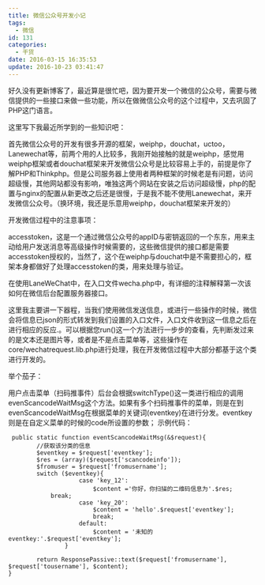 ```yaml
---
title: 微信公众号开发小记
tags:
  - 微信
id: 131
categories:
  - 干货
date: 2016-03-15 16:35:53
update: 2016-10-23 03:41:47
---
```


好久没有更新博客了，最近算是很忙吧，因为要开发一个微信的公众号，需要与微信提供的一些接口来做一些功能，所以在做微信公众号的这个过程中，又去巩固了PHP这门语言。

这里写下我最近所学到的一些知识吧：

首先微信公众号的开发有很多开源的框架，weiphp，douchat，uctoo，Lanewechat等，前两个用的人比较多，我刚开始接触的就是weiphp，感觉用weiphp框架或者douchat框架来开发微信公众号是比较容易上手的，前提是你了解PHP和Thinkphp。但是公司服务器上使用者两种框架的时候老是有问题，访问超级慢，其他网站都没有影响，唯独这两个网站在安装之后访问超级慢，php的配置与nginx的配置从新更改之后还是很慢，于是我不能不使用Lanewechat，来开发微信公众号。（换环境，我还是乐意用weiphp，douchat框架来开发的）

开发微信过程中的注意事项：

accesstoken，这是一个通过微信公众号的appID与密钥返回的一个东东，用来主动给用户发送消息等高级操作时候需要的，这些微信提供的接口都是需要accesstoken授权的，当然了，这个在weiphp与douchat中是不需要担心的，框架本身都做好了处理accesstoken的类，用来处理与验证。

在使用LaneWeChat中，在入口文件wecha.php中，有详细的注释解释第一次该如何在微信后台配置服务器接口。

这里我主要讲一下器程，当我们使用微信发送信息，或进行一些操作的时候，微信会将信息已json的形式转发到我们设置的入口文件，入口文件收到这一信息之后在进行相应的反应.。可以根据您run()这一个方法进行一步步的查看，先判断发过来的是文本还是图片等，或者是不是点击菜单等，这些操作在core/wechatrequest.lib.php进行处理，我在开发微信过程中大部分都基于这个类进行开发的。

举个茄子：

用户点击菜单（扫码推事件）后台会根据switchType()这一类进行相应的调用 evenScancodeWaitMsg这个方法。如果有多个扫码推事件的菜单，则是在到 evenScancodeWaitMsg在根据菜单的关键词(eventkey)在进行分发。eventkey则是在自定义菜单的时候的code所设置的参数；
示例代码：
```
 public static function eventScancodeWaitMsg(&$request){
        //获取该分类的信息
        $eventkey = $request['eventkey'];
        $res = (array)($request['scancodeinfo']);
        $fromuser = $request['fromusername'];
        switch ($eventkey){
					case 'key_12':
						$content ='你好，你扫描的二维码信息为'.$res;
            break;
					case 'key_20':
						$content = 'hello'.$request['eventkey'];
						break;
					default:
						$content = '未知的eventkey:'.$request['eventkey'];
				}

        return ResponsePassive::text($request['fromusername'], $request['tousername'], $content);
}
```